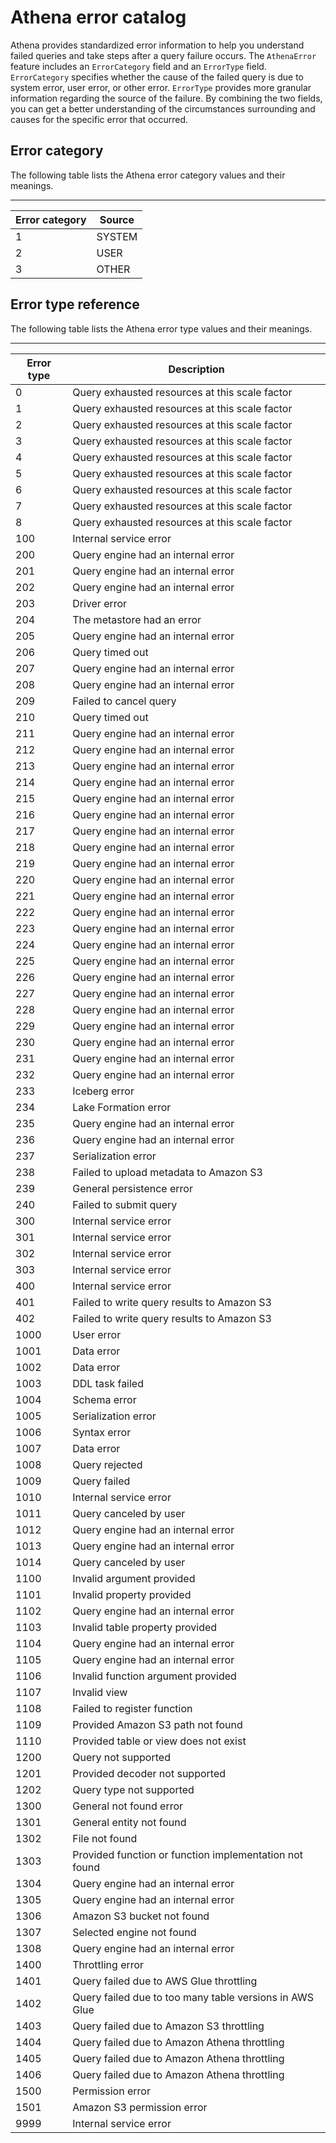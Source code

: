 # Athena error catalog<a name="error-reference"></a>

Athena provides standardized error information to help you understand failed queries and take steps after a query failure occurs\. The `AthenaError` feature includes an `ErrorCategory` field and an `ErrorType` field\. `ErrorCategory` specifies whether the cause of the failed query is due to system error, user error, or other error\. `ErrorType` provides more granular information regarding the source of the failure\. By combining the two fields, you can get a better understanding of the circumstances surrounding and causes for the specific error that occurred\.

## Error category<a name="error-reference-error-category"></a>

The following table lists the Athena error category values and their meanings\.


****  

| Error category | Source | 
| --- | --- | 
| 1 | SYSTEM | 
| 2 | USER | 
| 3 | OTHER | 

## Error type reference<a name="error-reference-error-type-reference"></a>

The following table lists the Athena error type values and their meanings\.


****  

| Error type | Description | 
| --- | --- | 
| 0 | Query exhausted resources at this scale factor | 
| 1 | Query exhausted resources at this scale factor | 
| 2 | Query exhausted resources at this scale factor | 
| 3 | Query exhausted resources at this scale factor | 
| 4 | Query exhausted resources at this scale factor | 
| 5 | Query exhausted resources at this scale factor | 
| 6 | Query exhausted resources at this scale factor | 
| 7 | Query exhausted resources at this scale factor | 
| 8 | Query exhausted resources at this scale factor | 
| 100 | Internal service error | 
| 200 | Query engine had an internal error | 
| 201 | Query engine had an internal error | 
| 202 | Query engine had an internal error | 
| 203 | Driver error | 
| 204 | The metastore had an error | 
| 205 | Query engine had an internal error | 
| 206 | Query timed out | 
| 207 | Query engine had an internal error | 
| 208 | Query engine had an internal error | 
| 209 | Failed to cancel query | 
| 210 | Query timed out | 
| 211 | Query engine had an internal error | 
| 212 | Query engine had an internal error | 
| 213 | Query engine had an internal error | 
| 214 | Query engine had an internal error | 
| 215 | Query engine had an internal error | 
| 216 | Query engine had an internal error | 
| 217 | Query engine had an internal error | 
| 218 | Query engine had an internal error | 
| 219 | Query engine had an internal error | 
| 220 | Query engine had an internal error | 
| 221 | Query engine had an internal error | 
| 222 | Query engine had an internal error | 
| 223 | Query engine had an internal error | 
| 224 | Query engine had an internal error | 
| 225 | Query engine had an internal error | 
| 226 | Query engine had an internal error | 
| 227 | Query engine had an internal error | 
| 228 | Query engine had an internal error | 
| 229 | Query engine had an internal error | 
| 230 | Query engine had an internal error | 
| 231 | Query engine had an internal error | 
| 232 | Query engine had an internal error | 
| 233 | Iceberg error | 
| 234 | Lake Formation error | 
| 235 | Query engine had an internal error | 
| 236 | Query engine had an internal error | 
| 237 | Serialization error | 
| 238 | Failed to upload metadata to Amazon S3 | 
| 239 | General persistence error | 
| 240 | Failed to submit query | 
| 300 | Internal service error | 
| 301 | Internal service error | 
| 302 | Internal service error | 
| 303 | Internal service error | 
| 400 | Internal service error | 
| 401 | Failed to write query results to Amazon S3 | 
| 402 | Failed to write query results to Amazon S3 | 
| 1000 | User error | 
| 1001 | Data error | 
| 1002 | Data error | 
| 1003 | DDL task failed | 
| 1004 | Schema error | 
| 1005 | Serialization error | 
| 1006 | Syntax error | 
| 1007 | Data error | 
| 1008 | Query rejected | 
| 1009 | Query failed | 
| 1010 | Internal service error | 
| 1011 | Query canceled by user | 
| 1012 | Query engine had an internal error | 
| 1013 | Query engine had an internal error | 
| 1014 | Query canceled by user | 
| 1100 | Invalid argument provided | 
| 1101 | Invalid property provided | 
| 1102 | Query engine had an internal error | 
| 1103 | Invalid table property provided | 
| 1104 | Query engine had an internal error | 
| 1105 | Query engine had an internal error | 
| 1106 | Invalid function argument provided | 
| 1107 | Invalid view | 
| 1108 | Failed to register function | 
| 1109 | Provided Amazon S3 path not found | 
| 1110 | Provided table or view does not exist | 
| 1200 | Query not supported | 
| 1201 | Provided decoder not supported | 
| 1202 | Query type not supported | 
| 1300 | General not found error | 
| 1301 | General entity not found | 
| 1302 | File not found | 
| 1303 | Provided function or function implementation not found | 
| 1304 | Query engine had an internal error | 
| 1305 | Query engine had an internal error | 
| 1306 | Amazon S3 bucket not found | 
| 1307 | Selected engine not found | 
| 1308 | Query engine had an internal error | 
| 1400 | Throttling error | 
| 1401 | Query failed due to AWS Glue throttling | 
| 1402 | Query failed due to too many table versions in AWS Glue | 
| 1403 | Query failed due to Amazon S3 throttling | 
| 1404 | Query failed due to Amazon Athena throttling | 
| 1405 | Query failed due to Amazon Athena throttling | 
| 1406 | Query failed due to Amazon Athena throttling | 
| 1500 | Permission error | 
| 1501 | Amazon S3 permission error | 
| 9999 | Internal service error | 